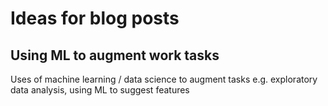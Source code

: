 # Ideas for blog posts

## Using ML to augment work tasks

Uses of machine learning / data science to augment tasks
e.g. exploratory data analysis, using ML to suggest features